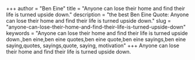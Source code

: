 +++
author = "Ben Eine"
title = "Anyone can lose their home and find their life is turned upside down."
description = "the best Ben Eine Quote: Anyone can lose their home and find their life is turned upside down."
slug = "anyone-can-lose-their-home-and-find-their-life-is-turned-upside-down"
keywords = "Anyone can lose their home and find their life is turned upside down.,ben eine,ben eine quotes,ben eine quote,ben eine sayings,ben eine saying,quotes, sayings,quote, saying, motivation"
+++
Anyone can lose their home and find their life is turned upside down.
